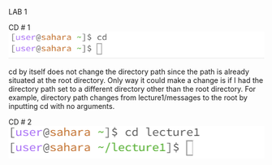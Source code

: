 LAB 1


CD # 1
 ![Image](lab1_cd1.png)

cd by itself does not change the directory path since the path is already situated at the root directory. Only way it could make a change is if I had the directory path set to a different directory other than the root directory. For example, directory path changes from lecture1/messages to the root by inputting cd with no arguments. 

CD # 2
![Image](lab1_cd2.png)


